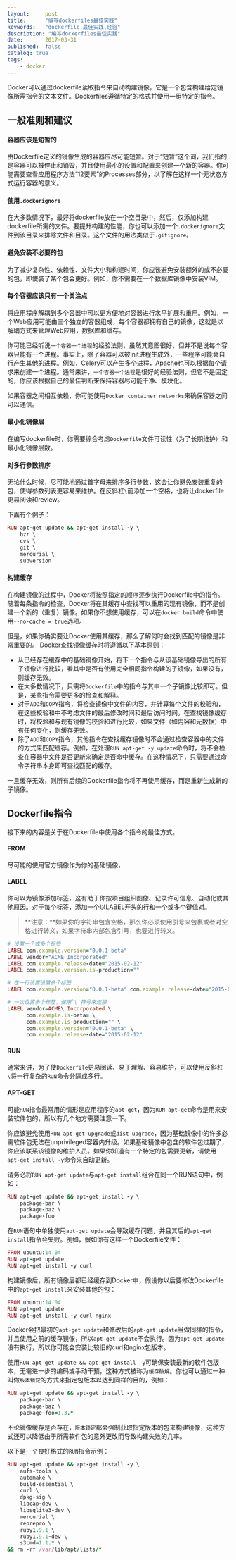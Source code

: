 ```yaml
---
layout:     post
title:      "编写dockerfiles最佳实践"
keywords:   "dockerfile,最佳实践,经验" 
description: "编写dockerfiles最佳实践"
date:       2017-03-31
published:  false 
catalog: true
tags:
    - docker 
---
```


Docker可以通过dockerfile读取指令来自动构建镜像，它是一个包含构建给定镜像所需指令的文本文件。Dockerfiles遵循特定的格式并使用一组特定的指令。

## 一般准则和建议
#### 容器应该是短暂的
由Dockerfile定义的镜像生成的容器应尽可能短暂。对于“短暂”这个词，我们指的是容器可以被停止和销毁，并且使用最小的设置和配置来创建一个新的容器。你可能需要查看应用程序方法“12要素”的Processes部分，以了解在这样一个无状态方式运行容器的意义。

#### 使用`.dockerignore`
在大多数情况下，最好将dockerfile放在一个空目录中，然后，仅添加构建dockerfile所需的文件。要提升构建的性能，你也可以添加一个`.dockerignore`文件到该目录来排除文件和目录。这个文件的用法类似于`.gitignore`。

#### 避免安装不必要的包
为了减少复杂性、依赖性、文件大小和构建时间，你应该避免安装额外的或不必要的包，即使装了某个包会更好。例如，你不需要在一个数据库镜像中安装VIM。

#### 每个容器应该只有一个关注点
将应用程序解耦到多个容器中可以更方便地对容器进行水平扩展和重用。例如，一个Web应用可能由三个独立的容器组成，每个容器都拥有自己的镜像，这就是以解耦方式来管理Web应用，数据库和缓存。

你可能已经听说`一个容器一个进程`的经验法则，虽然其意图很好，但并不是说每个容器只能有一个进程。事实上，除了容器可以被init进程生成外，一些程序可能会自行产生其他的进程。例如，Celery可以产生多个进程，Apache也可以根据每个请求来创建一个进程。通常来讲，`一个容器一个进程`是很好的经验法则，但它不是固定的，你应该根据自己的最佳判断来保持容器尽可能干净、模块化。

如果容器之间相互依赖，你可能使用`Docker container networks`来确保容器之间可以通信。

#### 最小化镜像层
在编写dockerfile时，你需要综合考虑`Dockerfile`文件可读性（为了长期维护）和最小化镜像层数。

#### 对多行参数排序
无论什么时候，尽可能地通过首字母来排序多行参数，这会让你避免安装重复的包，使得参数列表更容易来维护。在反斜杠`\`前添加一个空格，也将让dockerfile更易阅读和review。

下面有个例子：
```ruby
RUN apt-get update && apt-get install -y \
    bzr \
    cvs \
    git \
    mercurial \
    subversion
```
#### 构建缓存
在构建镜像的过程中，Docker将按照指定的顺序逐步执行Dockerfile中的指令。随着每条指令的检查，Docker将在其缓存中查找可以重用的现有镜像，而不是创建一个新的（重复）镜像。如果你不想使用缓存，可以在`docker build`命令中使用`--no-cache = true`选项。

但是，如果你确实要让Docker使用其缓存，那么了解何时会找到匹配的镜像是非常重要的。 Docker查找镜像缓存时将遵循以下基本原则：
* 从已经存在缓存中的基础镜像开始，将下一个指令与从该基础镜像导出的所有子镜像进行比较，看其中是否有使用完全相同指令构建的子镜像，如果没有，则缓存无效。
* 在大多数情况下，只需将`Dockerfile`中的指令与其中一个子镜像比较即可。但是，某些指令需要更多的检查和解释。
* 对于`ADD`和`COPY`指令，将检查镜像中文件的内容，并计算每个文件的校验和，在这些校验和中不考虑文件的最后修改时间和最后访问时间。在查找镜像缓存时，将校验和与现有镜像的校验和进行比较，如果文件（如内容和元数据）中有任何变化，则缓存无效。
* 除了`ADD`和`COPY`指令，其他指令在查找缓存镜像时不会通过检查容器中的文件的方式来匹配缓存。例如，在处理`RUN apt-get -y update`命令时，将不会检查在容器中文件是否更新来确定是否命中缓存。在这种情况下，只需要通过命令字符串本身即可查找匹配的缓存。

一旦缓存无效，则所有后续的Dockerfile指令将不再使用缓存，而是重新生成新的子镜像。

## Dockerfile指令
接下来的内容是关于在Dockerfile中使用各个指令的最佳方式。

#### FROM
尽可能的使用官方镜像作为你的基础镜像，

#### LABEL
你可以为镜像添加标签，这有助于你按项目组织图像、记录许可信息、自动化或其他原因。对于每个标签，添加一个以LABEL开头的行和一个或多个键值对。

> **注意：**如果你的字符串包含空格，那么你必须使用引号来包裹或者对空格进行转义，如果字符串内部包含引号，也要进行转义。

```ruby
# 设置一个或多个标签
LABEL com.example.version="0.0.1-beta"
LABEL vendor="ACME Incorporated"
LABEL com.example.release-date="2015-02-12"
LABEL com.example.version.is-production=""

# 在一行设置设置多个标签
LABEL com.example.version="0.0.1-beta" com.example.release-date="2015-02-12"

# 一次设置多个标签，使用`\`符号来连接
LABEL vendor=ACME\ Incorporated \
      com.example.is-beta= \
      com.example.is-production="" \
      com.example.version="0.0.1-beta" \
      com.example.release-date="2015-02-12"
```

#### RUN
通常来讲，为了使`Dockerfile`更易阅读、易于理解、容易维护，可以使用反斜杠`\`将一行复杂的`RUN`命令分隔成多行。

#### APT-GET
可能`RUN`指令最常用的情形是应用程序的`apt-get`，因为`RUN apt-get`命令是用来安装软件包的，所以有几个地方需要注意一下。

你应该避免使用`RUN apt-get upgrade`或`dist-upgrade`，因为基础镜像中的许多必需软件包无法在unprivileged容器内升级。如果基础镜像中包含的软件包过期了，你应该联系该镜像的维护人员。如果你知道有一个特定的包需要更新，请使用`apt-get install -y`命令来自动更新。

请务必将`RUN apt-get update`与`apt-get install`组合在同一个RUN语句中，例如：
```ruby
RUN apt-get update && apt-get install -y \
    package-bar \
    package-baz \
    package-foo
```
在`RUN`语句中单独使用`apt-get update`会导致缓存问题，并且其后的`apt-get install`指令会失败。例如，假如你有这样一个Dockerfile文件：
```ruby
FROM ubuntu:14.04
RUN apt-get update
RUN apt-get install -y curl
```
构建镜像后，所有镜像层都已经缓存到Docker中，假设你以后要修改Dockerfile中的`apt-get install`来安装其他的包：
```ruby
FROM ubuntu:14.04
RUN apt-get update
RUN apt-get install -y curl nginx
```
Docker会把最初的`apt-get update`和修改后的`apt-get update`当做同样的指令，并且使用之前的缓存镜像，所以`apt-get update`不会执行。因为`apt-get update`没有执行，所以你可能会安装比较旧的curl和nginx包版本。

使用`RUN apt-get update && apt-get install -y`可确保安装最新的软件包版本，无需进一步的编码或手动干预，这种方式被称为`缓存破解`。你也可以通过一种叫做`版本锁定`的方式来指定包版本以达到同样的目的，例如：
```ruby
RUN apt-get update && apt-get install -y \
    package-bar \
    package-baz \
    package-foo=1.3.*
```
不论镜像缓存是否存在，`版本锁定`都会强制获取指定版本的包来构建镜像，这种方式还可以降低由于所需软件包的意外更改而导致构建失败的几率。

以下是一个良好格式的`RUN`指令示例：
```ruby
RUN apt-get update && apt-get install -y \
    aufs-tools \
    automake \
    build-essential \
    curl \
    dpkg-sig \
    libcap-dev \
    libsqlite3-dev \
    mercurial \
    reprepro \
    ruby1.9.1 \
    ruby1.9.1-dev \
    s3cmd=1.1.* \
&& rm -rf /var/lib/apt/lists/*
```

